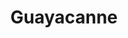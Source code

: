 ---
layout: guitar
title: Guayacanne
model: Guayacanne
permalink: /guitars/guayacanne
url: /guitars/guayacanne
mainImg: /assets/img/guitars/guayacanne.png
height: 160px
---